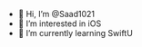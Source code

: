 - 👋 Hi, I’m @Saad1021
- 👀 I’m interested in iOS
- 🌱 I’m currently learning SwiftU

<!---
Saad1021/Saad1021 is a ✨ special ✨ repository because its `README.md` (this file) appears on your GitHub profile.
You can click the Preview link to take a look at your changes.
--->
